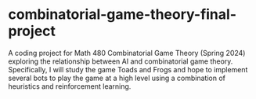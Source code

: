 # combinatorial-game-theory-final-project
A coding project for Math 480 Combinatorial Game Theory (Spring 2024) exploring the relationship between AI and combinatorial game theory. Specifically, I will study the game Toads and Frogs and hope to implement several bots to play the game at a high level using a combination of heuristics and reinforcement learning.
